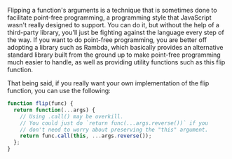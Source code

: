 Flipping a function's arguments is a technique that is sometimes done to facilitate point-free programming, a programming style that JavaScript wasn't really designed to support. You can do it, but without the help of a third-party library, you'll just be fighting against the language every step of the way. If you want to do point-free programming, you are better off adopting a library such as Rambda, which basically provides an alternative standard library built from the ground up to make point-free programming much easier to handle, as well as providing utility functions such as this flip function.

That being said, if you really want your own implementation of the flip function, you can use the following:

```javascript
function flip(func) {
  return function(...args) {
    // Using .call() may be overkill.
    // You could just do `return func(...args.reverse())` if you
    // don't need to worry about preserving the "this" argument.
    return func.call(this, ...args.reverse());
  };
}
```

